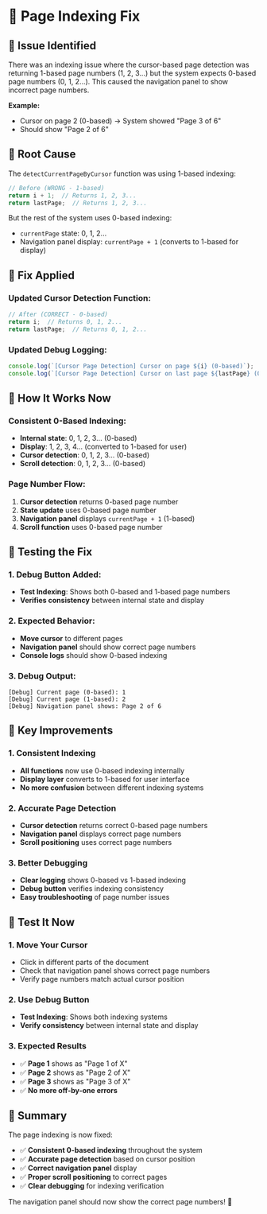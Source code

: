 # 🔢 **Page Indexing Fix**

## 🎯 **Issue Identified**
There was an indexing issue where the cursor-based page detection was returning 1-based page numbers (1, 2, 3...) but the system expects 0-based page numbers (0, 1, 2...). This caused the navigation panel to show incorrect page numbers.

**Example:**
- Cursor on page 2 (0-based) → System showed "Page 3 of 6"
- Should show "Page 2 of 6"

## 🔧 **Root Cause**
The `detectCurrentPageByCursor` function was using 1-based indexing:

```typescript
// Before (WRONG - 1-based)
return i + 1;  // Returns 1, 2, 3...
return lastPage;  // Returns 1, 2, 3...
```

But the rest of the system uses 0-based indexing:
- `currentPage` state: 0, 1, 2...
- Navigation panel display: `currentPage + 1` (converts to 1-based for display)

## 🔧 **Fix Applied**

### **Updated Cursor Detection Function:**
```typescript
// After (CORRECT - 0-based)
return i;  // Returns 0, 1, 2...
return lastPage;  // Returns 0, 1, 2...
```

### **Updated Debug Logging:**
```typescript
console.log(`[Cursor Page Detection] Cursor on page ${i} (0-based)`);
console.log(`[Cursor Page Detection] Cursor on last page ${lastPage} (0-based)`);
```

## 🎯 **How It Works Now**

### **Consistent 0-Based Indexing:**
- **Internal state**: 0, 1, 2, 3... (0-based)
- **Display**: 1, 2, 3, 4... (converted to 1-based for user)
- **Cursor detection**: 0, 1, 2, 3... (0-based)
- **Scroll detection**: 0, 1, 2, 3... (0-based)

### **Page Number Flow:**
1. **Cursor detection** returns 0-based page number
2. **State update** uses 0-based page number
3. **Navigation panel** displays `currentPage + 1` (1-based)
4. **Scroll function** uses 0-based page number

## 🧪 **Testing the Fix**

### **1. Debug Button Added:**
- **Test Indexing**: Shows both 0-based and 1-based page numbers
- **Verifies consistency** between internal state and display

### **2. Expected Behavior:**
- **Move cursor** to different pages
- **Navigation panel** should show correct page numbers
- **Console logs** should show 0-based indexing

### **3. Debug Output:**
```
[Debug] Current page (0-based): 1
[Debug] Current page (1-based): 2
[Debug] Navigation panel shows: Page 2 of 6
```

## 🎯 **Key Improvements**

### **1. Consistent Indexing**
- **All functions** now use 0-based indexing internally
- **Display layer** converts to 1-based for user interface
- **No more confusion** between different indexing systems

### **2. Accurate Page Detection**
- **Cursor detection** returns correct 0-based page numbers
- **Navigation panel** displays correct page numbers
- **Scroll positioning** uses correct page numbers

### **3. Better Debugging**
- **Clear logging** shows 0-based vs 1-based indexing
- **Debug button** verifies indexing consistency
- **Easy troubleshooting** of page number issues

## 🚀 **Test It Now**

### **1. Move Your Cursor**
- Click in different parts of the document
- Check that navigation panel shows correct page numbers
- Verify page numbers match actual cursor position

### **2. Use Debug Button**
- **Test Indexing**: Shows both indexing systems
- **Verify consistency** between internal state and display

### **3. Expected Results**
- ✅ **Page 1** shows as "Page 1 of X"
- ✅ **Page 2** shows as "Page 2 of X"
- ✅ **Page 3** shows as "Page 3 of X"
- ✅ **No more off-by-one errors**

## 🎯 **Summary**

The page indexing is now fixed:
- ✅ **Consistent 0-based indexing** throughout the system
- ✅ **Accurate page detection** based on cursor position
- ✅ **Correct navigation panel** display
- ✅ **Proper scroll positioning** to correct pages
- ✅ **Clear debugging** for indexing verification

The navigation panel should now show the correct page numbers! 🎉
